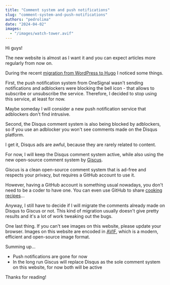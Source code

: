 ```yaml
---
title: "Comment system and push notifications"
slug: "comment-system-and-push-notifications"
authors: "pedrolima"
date: "2024-04-02"
images:
  - "/images/watch-tower.avif"
---
```


Hi guys!

The new website is almost as I want it and you can expect articles more regularly from now on.

During the recent [migration from WordPress to Hugo](/news/2024/03/16/migration-from-wordpress-to-hugo) I noticed some things.

First, the push notification system from OneSignal wasn't sending notifications and adblockers were blocking the bell icon - that allows to subscribe or unsubscribe the service. Therefore, I decided to stop using this service, at least for now.

Maybe someday I will consider a new push notification service that adblockers don't find intrusive.

Second, the Disqus comment system is also being blocked by adblockers, so if you use an adblocker you won't see comments made on the Disqus platform.

I get it, Disqus ads are awful, because they are rarely related to content.

For now, I will keep the Disqus comment system active, while also using the new open-source comment system by [Giscus](https://giscus.app/pt).

Giscus is a clean open-source comment system that is ad-free and respects your privacy, but requires a GitHub account to use it.

However, having a GitHub account is something usual nowadays, you don't need to be a coder to have one. You can even use GitHub to share [cooking recipes](https://github.com/logicguy1/The-Cookbook)...

Anyway, I still have to decide if I will migrate the comments already made on Disqus to Giscus or not. This kind of migration usually doesn't give pretty results and it's a lot of work tweaking out the bugs.


One last thing. If you can't see images on this website, please update your browser. Images on this website are encoded in [AVIF](https://avif.io/), which is a modern, efficient and open-source image format.



Summing up...

- Push notifications are gone for now
- In the long run Giscus will replace Disqus as the sole comment system on this website, for now both will be active

Thanks for reading!